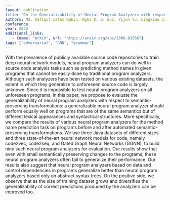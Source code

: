 ```yaml
---
layout: publication
title: "On the Generalizability of Neural Program Analyzers with respect to Semantic-Preserving Program Transformations"
authors: Md. Rafiqul Islam Rabin, Nghi D. Q. Bui, Yijun Yu, Lingxiao Jiang, Mohammad Amin Alipour
conference:
year: 2020
additional_links:
   - {name: "ArXiV", url: "https://arxiv.org/abs/2008.01566"}
tags: ["adversarial", "GNN", "grammar"]
---
```

With the prevalence of publicly available source code repositories to train deep neural network models, neural program analyzers can do well in source code analysis tasks such as predicting method names in given programs that cannot be easily done by traditional program analyzers. Although such analyzers have been tested on various existing datasets, the extent in which they generalize to unforeseen source code is largely unknown. Since it is impossible to test neural program analyzers on all unforeseen programs, in this paper, we propose to evaluate the generalizability of neural program analyzers with respect to semantic-preserving transformations: a generalizable neural program analyzer should perform equally well on programs that are of the same semantics but of different lexical appearances and syntactical structures. More specifically, we compare the results of various neural program analyzers for the method name prediction task on programs before and after automated semantic-preserving transformations. We use three Java datasets of different sizes and three state-of-the-art neural network models for code, namely code2vec, code2seq, and Gated Graph Neural Networks (GGNN), to build nine such neural program analyzers for evaluation. Our results show that even with small semantically preserving changes to the programs, these neural program analyzers often fail to generalize their performance. Our results also suggest that neural program analyzers based on data and control dependencies in programs generalize better than neural program analyzers based only on abstract syntax trees. On the positive side, we observe that as the size of training dataset grows and diversifies the generalizability of correct predictions produced by the analyzers can be improved too. 
